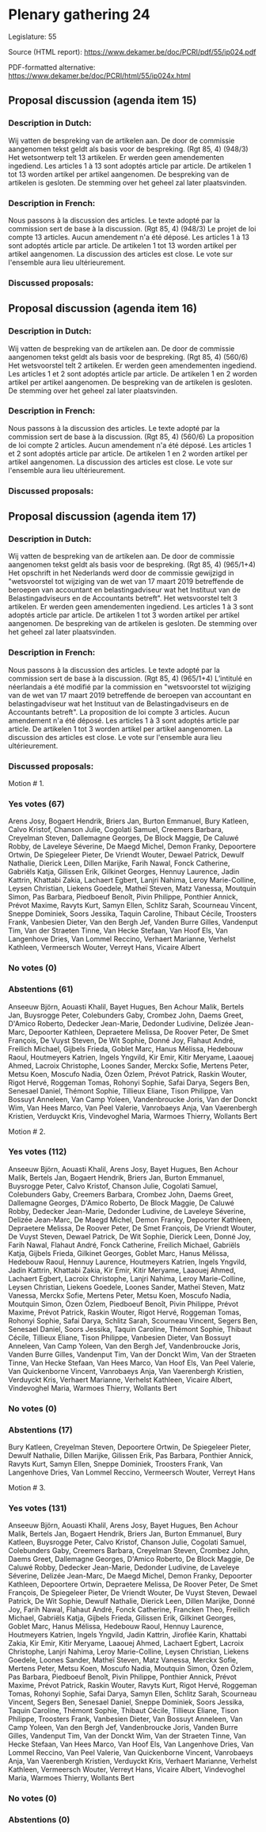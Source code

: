 # Plenary gathering 24

Legislature: 55

Source (HTML report): https://www.dekamer.be/doc/PCRI/pdf/55/ip024.pdf

PDF-formatted alternative: https://www.dekamer.be/doc/PCRI/html/55/ip024x.html

## Proposal discussion (agenda item 15)

### Description in Dutch:

Wij vatten de bespreking van de artikelen aan. De door de commissie aangenomen tekst geldt als basis voor de bespreking. (Rgt 85, 4) (948/3) Het wetsontwerp telt 13 artikelen. Er werden geen amendementen ingediend. Les articles 1 à 13 sont adoptés article par article. De artikelen 1 tot 13 worden artikel per artikel aangenomen. De bespreking van de artikelen is gesloten. De stemming over het geheel zal later plaatsvinden.

### Description in French:

Nous passons à la discussion des articles. Le texte adopté par la commission sert de base à la discussion. (Rgt 85, 4) (948/3) Le projet de loi compte 13 articles. Aucun amendement n'a été déposé. Les articles 1 à 13 sont adoptés article par article. De artikelen 1 tot 13 worden artikel per artikel aangenomen. La discussion des articles est close. Le vote sur l'ensemble aura lieu ultérieurement.



### Discussed proposals:

## Proposal discussion (agenda item 16)

### Description in Dutch:

Wij vatten de bespreking van de artikelen aan. De door de commissie aangenomen tekst geldt als basis voor de bespreking. (Rgt 85, 4) (560/6) Het wetsvoorstel telt 2 artikelen. Er werden geen amendementen ingediend. Les articles 1 et 2 sont adoptés article par article. De artikelen 1 en 2 worden artikel per artikel aangenomen. De bespreking van de artikelen is gesloten. De stemming over het geheel zal later plaatsvinden.

### Description in French:

Nous passons à la discussion des articles. Le texte adopté par la commission sert de base à la discussion. (Rgt 85, 4) (560/6) La proposition de loi compte 2 articles. Aucun amendement n'a été déposé. Les articles 1 et 2 sont adoptés article par article. De artikelen 1 en 2 worden artikel per artikel aangenomen. La discussion des articles est close. Le vote sur l'ensemble aura lieu ultérieurement.



### Discussed proposals:

## Proposal discussion (agenda item 17)

### Description in Dutch:

Wij vatten de bespreking van de artikelen aan. De door de commissie aangenomen tekst geldt als basis voor de bespreking. (Rgt 85, 4) (965/1+4) Het opschrift in het Nederlands werd door de commissie gewijzigd in "wetsvoorstel tot wijziging van de wet van 17 maart 2019 betreffende de beroepen van accountant en belastingadviseur wat het Instituut van de Belastingadviseurs en de Accountants betreft". Het wetsvoorstel telt 3 artikelen. Er werden geen amendementen ingediend. Les articles 1 à 3 sont adoptés article par article. De artikelen 1 tot 3 worden artikel per artikel aangenomen. De bespreking van de artikelen is gesloten. De stemming over het geheel zal later plaatsvinden.

### Description in French:

Nous passons à la discussion des articles. Le texte adopté par la commission sert de base à la discussion. (Rgt 85, 4) (965/1+4) L’intitulé en néerlandais a été modifié par la commission en "wetsvoorstel tot wijziging van de wet van 17 maart 2019 betreffende de beroepen van accountant en belastingadviseur wat het Instituut van de Belastingadviseurs en de Accountants betreft". La proposition de loi compte 3 articles. Aucun amendement n'a été déposé. Les articles 1 à 3 sont adoptés article par article. De artikelen 1 tot 3 worden artikel per artikel aangenomen. La discussion des articles est close. Le vote sur l'ensemble aura lieu ultérieurement.



### Discussed proposals:

Motion # 1.

### Yes votes (67)

Arens Josy, Bogaert Hendrik, Briers Jan, Burton Emmanuel, Bury Katleen, Calvo Kristof, Chanson Julie, Cogolati Samuel, Creemers Barbara, Creyelman Steven, Dallemagne Georges, De Block Maggie, De Caluwé Robby, de Laveleye Séverine, De Maegd Michel, Demon Franky, Depoortere Ortwin, De Spiegeleer Pieter, De Vriendt Wouter, Dewael Patrick, Dewulf Nathalie, Dierick Leen, Dillen Marijke, Farih Nawal, Fonck Catherine, Gabriëls Katja, Gilissen Erik, Gilkinet Georges, Hennuy Laurence, Jadin Kattrin, Khattabi Zakia, Lachaert Egbert, Lanjri Nahima, Leroy Marie-Colline, Leysen Christian, Liekens Goedele, Matheï Steven, Matz Vanessa, Moutquin Simon, Pas Barbara, Piedboeuf Benoît, Pivin Philippe, Ponthier Annick, Prévot Maxime, Ravyts Kurt, Samyn Ellen, Schlitz Sarah, Scourneau Vincent, Sneppe Dominiek, Soors Jessika, Taquin Caroline, Thibaut Cécile, Troosters Frank, Vanbesien Dieter, Van den Bergh Jef, Vanden Burre Gilles, Vandenput Tim, Van der Straeten Tinne, Van Hecke Stefaan, Van Hoof Els, Van Langenhove Dries, Van Lommel Reccino, Verhaert Marianne, Verhelst Kathleen, Vermeersch Wouter, Verreyt Hans, Vicaire Albert

### No votes (0)



### Abstentions (61)

Anseeuw Björn, Aouasti Khalil, Bayet Hugues, Ben Achour Malik, Bertels Jan, Buysrogge Peter, Colebunders Gaby, Crombez John, Daems Greet, D'Amico Roberto, Dedecker Jean-Marie, Dedonder Ludivine, Delizée Jean-Marc, Depoorter Kathleen, Depraetere Melissa, De Roover Peter, De Smet François, De Vuyst Steven, De Wit Sophie, Donné Joy, Flahaut André, Freilich Michael, Gijbels Frieda, Goblet Marc, Hanus Mélissa, Hedebouw Raoul, Houtmeyers Katrien, Ingels Yngvild, Kir Emir, Kitir Meryame, Laaouej Ahmed, Lacroix Christophe, Loones Sander, Merckx Sofie, Mertens Peter, Metsu Koen, Moscufo Nadia, Özen Özlem, Prévot Patrick, Raskin Wouter, Rigot Hervé, Roggeman Tomas, Rohonyi Sophie, Safai Darya, Segers Ben, Senesael Daniel, Thémont Sophie, Tillieux Eliane, Tison Philippe, Van Bossuyt Anneleen, Van Camp Yoleen, Vandenbroucke Joris, Van der Donckt Wim, Van Hees Marco, Van Peel Valerie, Vanrobaeys Anja, Van Vaerenbergh Kristien, Verduyckt Kris, Vindevoghel Maria, Warmoes Thierry, Wollants Bert


Motion # 2.

### Yes votes (112)

Anseeuw Björn, Aouasti Khalil, Arens Josy, Bayet Hugues, Ben Achour Malik, Bertels Jan, Bogaert Hendrik, Briers Jan, Burton Emmanuel, Buysrogge Peter, Calvo Kristof, Chanson Julie, Cogolati Samuel, Colebunders Gaby, Creemers Barbara, Crombez John, Daems Greet, Dallemagne Georges, D'Amico Roberto, De Block Maggie, De Caluwé Robby, Dedecker Jean-Marie, Dedonder Ludivine, de Laveleye Séverine, Delizée Jean-Marc, De Maegd Michel, Demon Franky, Depoorter Kathleen, Depraetere Melissa, De Roover Peter, De Smet François, De Vriendt Wouter, De Vuyst Steven, Dewael Patrick, De Wit Sophie, Dierick Leen, Donné Joy, Farih Nawal, Flahaut André, Fonck Catherine, Freilich Michael, Gabriëls Katja, Gijbels Frieda, Gilkinet Georges, Goblet Marc, Hanus Mélissa, Hedebouw Raoul, Hennuy Laurence, Houtmeyers Katrien, Ingels Yngvild, Jadin Kattrin, Khattabi Zakia, Kir Emir, Kitir Meryame, Laaouej Ahmed, Lachaert Egbert, Lacroix Christophe, Lanjri Nahima, Leroy Marie-Colline, Leysen Christian, Liekens Goedele, Loones Sander, Matheï Steven, Matz Vanessa, Merckx Sofie, Mertens Peter, Metsu Koen, Moscufo Nadia, Moutquin Simon, Özen Özlem, Piedboeuf Benoît, Pivin Philippe, Prévot Maxime, Prévot Patrick, Raskin Wouter, Rigot Hervé, Roggeman Tomas, Rohonyi Sophie, Safai Darya, Schlitz Sarah, Scourneau Vincent, Segers Ben, Senesael Daniel, Soors Jessika, Taquin Caroline, Thémont Sophie, Thibaut Cécile, Tillieux Eliane, Tison Philippe, Vanbesien Dieter, Van Bossuyt Anneleen, Van Camp Yoleen, Van den Bergh Jef, Vandenbroucke Joris, Vanden Burre Gilles, Vandenput Tim, Van der Donckt Wim, Van der Straeten Tinne, Van Hecke Stefaan, Van Hees Marco, Van Hoof Els, Van Peel Valerie, Van Quickenborne Vincent, Vanrobaeys Anja, Van Vaerenbergh Kristien, Verduyckt Kris, Verhaert Marianne, Verhelst Kathleen, Vicaire Albert, Vindevoghel Maria, Warmoes Thierry, Wollants Bert

### No votes (0)



### Abstentions (17)

Bury Katleen, Creyelman Steven, Depoortere Ortwin, De Spiegeleer Pieter, Dewulf Nathalie, Dillen Marijke, Gilissen Erik, Pas Barbara, Ponthier Annick, Ravyts Kurt, Samyn Ellen, Sneppe Dominiek, Troosters Frank, Van Langenhove Dries, Van Lommel Reccino, Vermeersch Wouter, Verreyt Hans


Motion # 3.

### Yes votes (131)

Anseeuw Björn, Aouasti Khalil, Arens Josy, Bayet Hugues, Ben Achour Malik, Bertels Jan, Bogaert Hendrik, Briers Jan, Burton Emmanuel, Bury Katleen, Buysrogge Peter, Calvo Kristof, Chanson Julie, Cogolati Samuel, Colebunders Gaby, Creemers Barbara, Creyelman Steven, Crombez John, Daems Greet, Dallemagne Georges, D'Amico Roberto, De Block Maggie, De Caluwé Robby, Dedecker Jean-Marie, Dedonder Ludivine, de Laveleye Séverine, Delizée Jean-Marc, De Maegd Michel, Demon Franky, Depoorter Kathleen, Depoortere Ortwin, Depraetere Melissa, De Roover Peter, De Smet François, De Spiegeleer Pieter, De Vriendt Wouter, De Vuyst Steven, Dewael Patrick, De Wit Sophie, Dewulf Nathalie, Dierick Leen, Dillen Marijke, Donné Joy, Farih Nawal, Flahaut André, Fonck Catherine, Francken Theo, Freilich Michael, Gabriëls Katja, Gijbels Frieda, Gilissen Erik, Gilkinet Georges, Goblet Marc, Hanus Mélissa, Hedebouw Raoul, Hennuy Laurence, Houtmeyers Katrien, Ingels Yngvild, Jadin Kattrin, Jiroflée Karin, Khattabi Zakia, Kir Emir, Kitir Meryame, Laaouej Ahmed, Lachaert Egbert, Lacroix Christophe, Lanjri Nahima, Leroy Marie-Colline, Leysen Christian, Liekens Goedele, Loones Sander, Matheï Steven, Matz Vanessa, Merckx Sofie, Mertens Peter, Metsu Koen, Moscufo Nadia, Moutquin Simon, Özen Özlem, Pas Barbara, Piedboeuf Benoît, Pivin Philippe, Ponthier Annick, Prévot Maxime, Prévot Patrick, Raskin Wouter, Ravyts Kurt, Rigot Hervé, Roggeman Tomas, Rohonyi Sophie, Safai Darya, Samyn Ellen, Schlitz Sarah, Scourneau Vincent, Segers Ben, Senesael Daniel, Sneppe Dominiek, Soors Jessika, Taquin Caroline, Thémont Sophie, Thibaut Cécile, Tillieux Eliane, Tison Philippe, Troosters Frank, Vanbesien Dieter, Van Bossuyt Anneleen, Van Camp Yoleen, Van den Bergh Jef, Vandenbroucke Joris, Vanden Burre Gilles, Vandenput Tim, Van der Donckt Wim, Van der Straeten Tinne, Van Hecke Stefaan, Van Hees Marco, Van Hoof Els, Van Langenhove Dries, Van Lommel Reccino, Van Peel Valerie, Van Quickenborne Vincent, Vanrobaeys Anja, Van Vaerenbergh Kristien, Verduyckt Kris, Verhaert Marianne, Verhelst Kathleen, Vermeersch Wouter, Verreyt Hans, Vicaire Albert, Vindevoghel Maria, Warmoes Thierry, Wollants Bert

### No votes (0)



### Abstentions (0)




